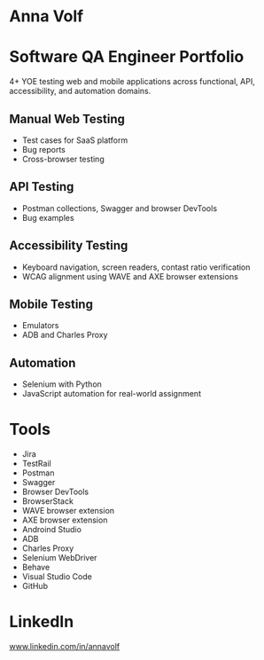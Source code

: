# Anna Volf
# Software QA Engineer Portfolio
4+ YOE testing web and mobile applications across functional, API, accessibility, and automation domains. 


## Manual Web Testing
- Test cases for SaaS platform
- Bug reports
- Cross-browser testing

## API Testing
- Postman collections, Swagger and browser DevTools
- Bug examples
  
## Accessibility Testing
- Keyboard navigation, screen readers, contast ratio verification
- WCAG alignment using WAVE and AXE browser extensions

## Mobile Testing
- Emulators
- ADB and Charles Proxy
  
## Automation 
- Selenium with Python
- JavaScript automation for real-world assignment


# Tools
- Jira
-  TestRail
-  Postman
- Swagger
- Browser DevTools
- BrowserStack
- WAVE browser extension
- AXE browser extension
- Androind Studio
- ADB
- Charles Proxy
- Selenium WebDriver
- Behave
- Visual Studio Code
- GitHub

# LinkedIn 
www.linkedin.com/in/annavolf
